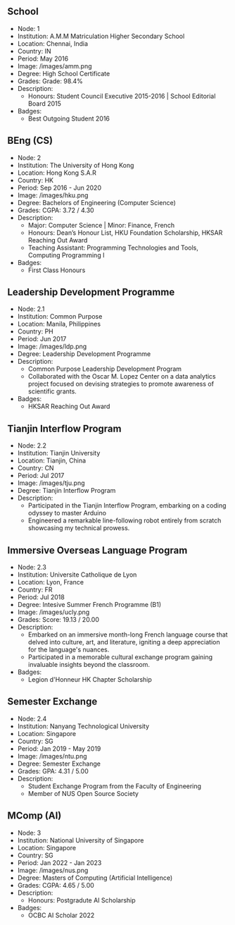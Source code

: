 ## School

- Node: 1
- Institution: A.M.M Matriculation Higher Secondary School
- Location: Chennai, India
- Country: IN
- Period: May 2016
- Image: /images/amm.png
- Degree: High School Certificate
- Grades: Grade: 98.4%
- Description:
  - Honours: Student Council Executive 2015-2016 | School Editorial Board 2015
- Badges:
  - Best Outgoing Student 2016

## BEng (CS)

- Node: 2
- Institution: The University of Hong Kong
- Location: Hong Kong S.A.R
- Country: HK
- Period: Sep 2016 - Jun 2020
- Image: /images/hku.png
- Degree: Bachelors of Engineering (Computer Science)
- Grades: CGPA: 3.72 / 4.30
- Description:
  - Major: Computer Science | Minor: Finance, French
  - Honours: Dean’s Honour List, HKU Foundation Scholarship, HKSAR Reaching Out Award
  - Teaching Assistant: Programming Technologies and Tools, Computing Programming I
- Badges:
  - First Class Honours

## Leadership Development Programme

- Node: 2.1
- Institution: Common Purpose
- Location: Manila, Philippines
- Country: PH
- Period: Jun 2017
- Image: /images/ldp.png
- Degree: Leadership Development Programme
- Description:
  - Common Purpose Leadership Development Program
  - Collaborated with the Oscar M. Lopez Center on a data analytics project focused on devising strategies to promote awareness of scientific grants.
- Badges:
  - HKSAR Reaching Out Award

## Tianjin Interflow Program

- Node: 2.2
- Institution: Tianjin University
- Location: Tianjin, China
- Country: CN
- Period: Jul 2017
- Image: /images/tju.png
- Degree: Tianjin Interflow Program
- Description:
  - Participated in the Tianjin Interflow Program, embarking on a coding odyssey to master Arduino 
  - Engineered a remarkable line-following robot entirely from scratch showcasing my technical prowess.


## Immersive Overseas Language Program

- Node: 2.3
- Institution: Universite Catholique de Lyon
- Location: Lyon, France
- Country: FR
- Period: Jul 2018
- Degree: Intesive Summer French Programme (B1)
- Image: /images/ucly.png
- Grades: Score: 19.13 / 20.00
- Description:
  - Embarked on an immersive month-long French language course that delved into culture, art, and literature, igniting a deep appreciation for the language's nuances.
  - Participated in a memorable cultural exchange program gaining invaluable insights beyond the classroom.
- Badges:
  - Legion d'Honneur HK Chapter Scholarship

## Semester Exchange

- Node: 2.4
- Institution: Nanyang Technological University
- Location: Singapore
- Country: SG
- Period: Jan 2019 - May 2019
- Image: /images/ntu.png
- Degree: Semester Exchange
- Grades: GPA: 4.31 / 5.00
- Description:
  - Student Exchange Program from the Faculty of Engineering
  - Member of NUS Open Source Society

## MComp (AI)

- Node: 3
- Institution: National University of Singapore
- Location: Singapore
- Country: SG
- Period: Jan 2022 - Jan 2023
- Image: /images/nus.png
- Degree: Masters of Computing (Artificial Intelligence)
- Grades: CGPA: 4.65 / 5.00
- Description: 
  - Honours: Postgradute AI Scholarship
- Badges:
  - OCBC AI Scholar 2022

